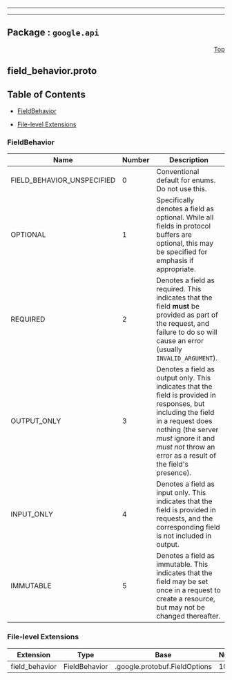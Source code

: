 
---

---

## Package : `google.api`



<a name="top"></a>

<a name="API Reference for field_behavior.proto"></a>
<p align="right"><a href="#top">Top</a></p>

## field_behavior.proto


## Table of Contents

  - [FieldBehavior](#google.api.FieldBehavior)

  - [File-level Extensions](#field_behavior.proto-extensions)




 <!-- end messages -->


<a name="google.api.FieldBehavior"></a>

### FieldBehavior


| Name | Number | Description |
| ---- | ------ | ----------- |
| FIELD_BEHAVIOR_UNSPECIFIED | 0 | Conventional default for enums. Do not use this. |
| OPTIONAL | 1 | Specifically denotes a field as optional. While all fields in protocol buffers are optional, this may be specified for emphasis if appropriate. |
| REQUIRED | 2 | Denotes a field as required. This indicates that the field **must** be provided as part of the request, and failure to do so will cause an error (usually `INVALID_ARGUMENT`). |
| OUTPUT_ONLY | 3 | Denotes a field as output only. This indicates that the field is provided in responses, but including the field in a request does nothing (the server *must* ignore it and *must not* throw an error as a result of the field's presence). |
| INPUT_ONLY | 4 | Denotes a field as input only. This indicates that the field is provided in requests, and the corresponding field is not included in output. |
| IMMUTABLE | 5 | Denotes a field as immutable. This indicates that the field may be set once in a request to create a resource, but may not be changed thereafter. |


 <!-- end enums -->


<a name="field_behavior.proto-extensions"></a>

### File-level Extensions
| Extension | Type | Base | Number | Description |
| --------- | ---- | ---- | ------ | ----------- |
| field_behavior | FieldBehavior | .google.protobuf.FieldOptions | 1052 |  |

 <!-- end HasExtensions -->

 <!-- end services -->

